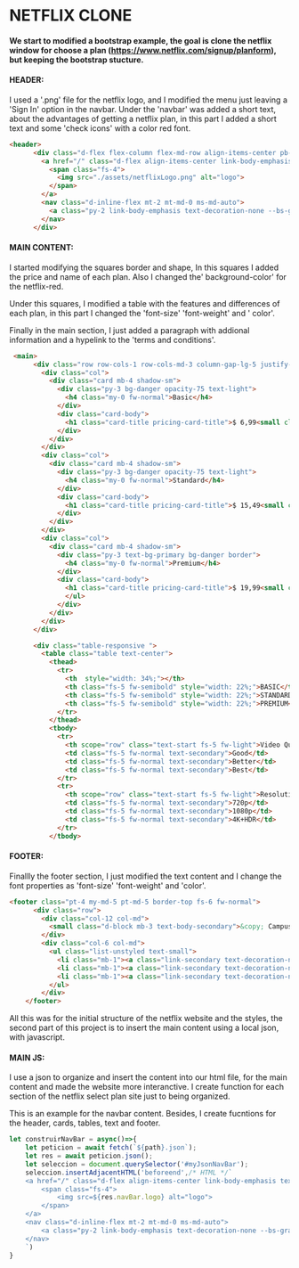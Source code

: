 # NETFLIX CLONE

#### We start to modified a bootstrap example, the goal is clone the netflix window for choose a plan (https://www.netflix.com/signup/planform), but keeping the bootstrap stucture.



#### HEADER: 

I used a '.png' file for the netflix logo, and I modified the menu just leaving a 'Sign In' option in the navbar. Under the 'navbar' was  added a short text, about the advantages of getting a netflix plan, in this part I added a short text and some 'check icons' with a color red font. 

```html
<header>
      <div class="d-flex flex-column flex-md-row align-items-center pb-3 mb-4 border-bottom">
        <a href="/" class="d-flex align-items-center link-body-emphasis text-decoration-none">
          <span class="fs-4">
            <img src="./assets/netflixLogo.png" alt="logo">
          </span>
        </a>
        <nav class="d-inline-flex mt-2 mt-md-0 ms-md-auto">
          <a class="py-2 link-body-emphasis text-decoration-none --bs-gray-600" href="#">Sing In</a>
        </nav>
      </div>

```



#### MAIN CONTENT:

I started modifying the squares border and shape, In this squares I added the price and name of each plan. Also I changed the' background-color' for the netflix-red. 

Under this squares, I modified a table with the features and differences of each plan, in this part I changed the 'font-size' 'font-weight' and ' color'. 

Finally in the main section, I just added a paragraph with addional information and a hypelink to the 'terms and conditions'. 

```html
 <main>
      <div class="row row-cols-1 row-cols-md-3 column-gap-lg-5 justify-content-center text-center">
        <div class="col">
          <div class="card mb-4 shadow-sm">
            <div class="py-3 bg-danger opacity-75 text-light">
              <h4 class="my-0 fw-normal">Basic</h4>
            </div>
            <div class="card-body">
              <h1 class="card-title pricing-card-title">$ 6,99<small class="text-body-secondary fw-light">/mo</small></h1>
            </div>
          </div>
        </div>
        <div class="col">
          <div class="card mb-4 shadow-sm">
            <div class="py-3 bg-danger opacity-75 text-light">
              <h4 class="my-0 fw-normal">Standard</h4>
            </div>
            <div class="card-body">
              <h1 class="card-title pricing-card-title">$ 15,49<small class="text-body-secondary fw-light">/mo</small></h1>
            </div>
          </div>
        </div>  
        <div class="col">
          <div class="card mb-4 shadow-sm">
            <div class="py-3 text-bg-primary bg-danger border">
              <h4 class="my-0 fw-normal">Premium</h4>
            </div>
            <div class="card-body">
              <h1 class="card-title pricing-card-title">$ 19,99<small class="text-body-secondary fw-light">/mo</small></h1>
              </ul>
            </div>
          </div>
        </div>
      </div>

      <div class="table-responsive ">
        <table class="table text-center">
          <thead>
            <tr>
              <th  style="width: 34%;"></th>
              <th class="fs-5 fw-semibold" style="width: 22%;">BASIC</th>
              <th class="fs-5 fw-semibold" style="width: 22%;">STANDARD</th>
              <th class="fs-5 fw-semibold" style="width: 22%;">PREMIUM</th>
            </tr>
          </thead>
          <tbody>
            <tr>
              <th scope="row" class="text-start fs-5 fw-light">Video Quality</th>
              <td class="fs-5 fw-normal text-secondary">Good</td>
              <td class="fs-5 fw-normal text-secondary">Better</td>
              <td class="fs-5 fw-normal text-secondary">Best</td>
            </tr>
            <tr>
              <th scope="row" class="text-start fs-5 fw-light">Resolution</th>
              <td class="fs-5 fw-normal text-secondary">720p</td>
              <td class="fs-5 fw-normal text-secondary">1080p</td>
              <td class="fs-5 fw-normal text-secondary">4K+HDR</td>
            </tr>
          </tbody>

```

#### FOOTER: 

Finallly the footer section, I just modified the text content and I change the font properties as 'font-size' 'font-weight' and 'color'. 



```HTML
<footer class="pt-4 my-md-5 pt-md-5 border-top fs-6 fw-normal">
      <div class="row">
        <div class="col-12 col-md">
          <small class="d-block mb-3 text-body-secondary">&copy; Campuslands 2023 Bucaramanga</small>
        </div>
        <div class="col-6 col-md">
          <ul class="list-unstyled text-small">
            <li class="mb-1"><a class="link-secondary text-decoration-none" href="#">FAQ</a></li>
            <li class="mb-1"><a class="link-secondary text-decoration-none" href="#">Help Center</a></li>
            <li class="mb-1"><a class="link-secondary text-decoration-none" href="#">Cookie Preferences</a></li>
          </ul>
        </div>
    </footer>
```
All this was for the initial structure of the netflix website and the styles, the second part of this project is to insert the main content using a local json, with javascript.


#### MAIN JS: 

I use a json to organize and insert the content into our html file, for the main content and made the website more interanctive. I create function for each section of the netflix select plan site just to being organized. 

This is an example for the navbar content. Besides, I create fucntions for the header, cards, tables, text and footer.

```JAVASCRIPT
let construirNavBar = async()=>{
    let peticion = await fetch(`${path}.json`);
    let res = await peticion.json();
    let seleccion = document.querySelector('#myJsonNavBar');
    seleccion.insertAdjacentHTML('beforeend',/* HTML */`   
    <a href="/" class="d-flex align-items-center link-body-emphasis text-decoration-none">
        <span class="fs-4">
            <img src=${res.navBar.logo} alt="logo">
        </span>
    </a>
    <nav class="d-inline-flex mt-2 mt-md-0 ms-md-auto">
        <a class="py-2 link-body-emphasis text-decoration-none --bs-gray-600" href="#">${res.navBar.textoIngreso}</a>
    </nav>
    `)
}
```